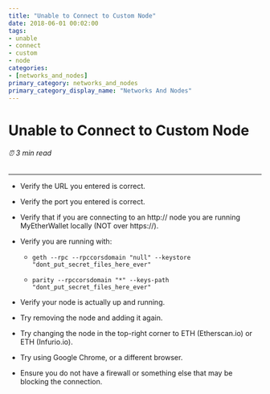 ```yaml
---
title: "Unable to Connect to Custom Node"
date: 2018-06-01 00:02:00
tags:
- unable
- connect
- custom
- node
categories:
- [networks_and_nodes]
primary_category: networks_and_nodes
primary_category_display_name: "Networks And Nodes"
---
```


# __Unable to Connect to Custom Node__
###### ⏰ 3 min read
***

* Verify the URL you entered is correct.

* Verify the port you entered is correct.

* Verify that if you are connecting to an http:// node you are running MyEtherWallet locally (NOT over https://).

* Verify you are running with:

    * `geth --rpc --rpccorsdomain "null" --keystore "dont_put_secret_files_here_ever"`

    * `parity --rpccorsdomain "*" --keys-path "dont_put_secret_files_here_ever"`
    
* Verify your node is actually up and running.

* Try removing the node and adding it again.

* Try changing the node in the top-right corner to ETH (Etherscan.io) or ETH (Infurio.io).

* Try using Google Chrome, or a different browser.

* Ensure you do not have a firewall or something else that may be blocking the connection.